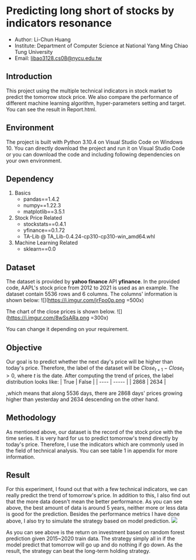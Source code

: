# Predicting long short of stocks by indicators resonance
- Author: Li-Chun Huang
- Institute: Department of Computer Science at National Yang Ming Chiao Tung University
- Email: libao3128.cs08@nycu.edu.tw

## Introduction
This project using the multiple technical indicators in stock market to predict the tomorrow stock price. We also compare the performance of different machine learning algorithm, hyper-parameters setting and target. You can see the result in Report.html.

## Environment
The project is built with Python 3.10.4 on Visual Studio Code on Windows 10. You can directly download the project and run it on Visual Studio Code or you can download the code and including following dependencies on your own environment.

## Dependency
1. Basics
    - pandas==1.4.2
    - numpy==1.22.3
    - matplotlib==3.5.1
2. Stock Price Related
    - stockstats==0.4.1
    - yfinance==0.1.72
    - TA-Lib @ TA_Lib-0.4.24-cp310-cp310-win_amd64.whl
3. Machine Learning Related
    - sklearn==0.0

## Dataset
The dataset is provided by **yahoo finance** API **yfinance**. In the provided code, AAPL's stock price from 2012 to 2021 is used as an example. The dataset contain 5536 rows and 6 columns. The columns' information is shown below:
![](https://i.imgur.com/jrFpo0p.png =500x)

The chart of the close prices is shown below. 
![](https://i.imgur.com/8wSsARa.png =300x)

You can change it depending on your requirement.

## Objective
Our goal is to predict whether the next day's price will be higher than today's price. Therefore, the label of the dataset will be $Close_{t+1}-Close_{t}>0$, where $t$ is the date. After computing the trend of prices, the label distribution looks like:
| True | False |
| ---- | ----- |
| 2868 | 2634  |

,which means that along 5536 days, there are 2868 days' prices growing higher than yesterday and 2634 descending on the other hand.


## Methodology
As mentioned above, our dataset is the record of the stock price with the time series. It is very hard for us to predict tomorrow's trend directly by today's price. Therefore, I use the indicators which are commonly used in the field of technical analysis. You can see table 1 in appendix for more information.

## Result
For this experiment, I found out that with a few technical indicators, we can really predict the trend of tomorrow's price. In addition to this, I also find out that the more data doesn't mean the better performance. As you can see above, the best amount of data is around 5 years, neither more or less data is good for the prediction.
Besides the performance metrics I have done above, I also try to simulate the strategy based on model prediction.
![](https://i.imgur.com/7sTaiH8.png)

As you can see above is the return on investment based on random forest prediction given 2015~2020 train data. The strategy simply all in if the model predict that tomorrow will go up and do nothing if go down. As the result, the strategy can beat the long-term holding strategy.
